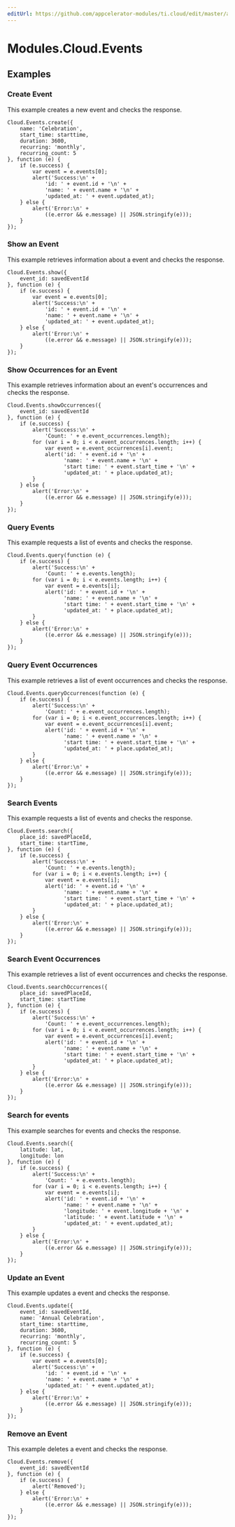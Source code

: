 ```yaml
---
editUrl: https://github.com/appcelerator-modules/ti.cloud/edit/master/apidoc/Events/Events.yml
---
```

# Modules.Cloud.Events

<TypeHeader/>

## Examples

### Create Event

This example creates a new event and checks the response.

    Cloud.Events.create({
        name: 'Celebration',
        start_time: starttime,
        duration: 3600,
        recurring: 'monthly',
        recurring_count: 5
    }, function (e) {
        if (e.success) {
            var event = e.events[0];
            alert('Success:\n' +
                'id: ' + event.id + '\n' +
                'name: ' + event.name + '\n' +
                'updated_at: ' + event.updated_at);
        } else {
            alert('Error:\n' +
                ((e.error && e.message) || JSON.stringify(e)));
        }
    });

### Show an Event

This example retrieves information about a event and checks the response.

    Cloud.Events.show({
        event_id: savedEventId
    }, function (e) {
        if (e.success) {
            var event = e.events[0];
            alert('Success:\n' +
                'id: ' + event.id + '\n' +
                'name: ' + event.name + '\n' +
                'updated_at: ' + event.updated_at);
        } else {
            alert('Error:\n' +
                ((e.error && e.message) || JSON.stringify(e)));
        }
    });

### Show Occurrences for an Event

This example retrieves information about an event's occurrences and checks the response.

    Cloud.Events.showOccurrences({
        event_id: savedEventId
    }, function (e) {
        if (e.success) {
            alert('Success:\n' +
                'Count: ' + e.event_occurrences.length);
            for (var i = 0; i < e.event_occurrences.length; i++) {
                var event = e.event_occurrences[i].event;
                alert('id: ' + event.id + '\n' +
                      'name: ' + event.name + '\n' +
                      'start time: ' + event.start_time + '\n' +
                      'updated_at: ' + place.updated_at);
            }
        } else {
            alert('Error:\n' +
                ((e.error && e.message) || JSON.stringify(e)));
        }
    });

### Query Events

This example requests a list of events and checks the response.

    Cloud.Events.query(function (e) {
        if (e.success) {
            alert('Success:\n' +
                'Count: ' + e.events.length);
            for (var i = 0; i < e.events.length; i++) {
                var event = e.events[i];
                alert('id: ' + event.id + '\n' +
                      'name: ' + event.name + '\n' +
                      'start time: ' + event.start_time + '\n' +
                      'updated_at: ' + place.updated_at);
            }
        } else {
            alert('Error:\n' +
                ((e.error && e.message) || JSON.stringify(e)));
        }
    });

### Query Event Occurrences

This example retrieves a list of event occurrences and checks the response.

    Cloud.Events.queryOccurrences(function (e) {
        if (e.success) {
            alert('Success:\n' +
                'Count: ' + e.event_occurrences.length);
            for (var i = 0; i < e.event_occurrences.length; i++) {
                var event = e.event_occurrences[i].event;
                alert('id: ' + event.id + '\n' +
                      'name: ' + event.name + '\n' +
                      'start time: ' + event.start_time + '\n' +
                      'updated_at: ' + place.updated_at);
            }
        } else {
            alert('Error:\n' +
                ((e.error && e.message) || JSON.stringify(e)));
        }
    });

### Search Events

This example requests a list of events and checks the response.

    Cloud.Events.search({
        place_id: savedPlaceId,
        start_time: startTime,
    }, function (e) {
        if (e.success) {
            alert('Success:\n' +
                'Count: ' + e.events.length);
            for (var i = 0; i < e.events.length; i++) {
                var event = e.events[i];
                alert('id: ' + event.id + '\n' +
                      'name: ' + event.name + '\n' +
                      'start time: ' + event.start_time + '\n' +
                      'updated_at: ' + place.updated_at);
            }
        } else {
            alert('Error:\n' +
                ((e.error && e.message) || JSON.stringify(e)));
        }
    });

### Search Event Occurrences

This example retrieves a list of event occurrences and checks the response.

    Cloud.Events.searchOccurrences({
        place_id: savedPlaceId,
        start_time: startTime
    }, function (e) {
        if (e.success) {
            alert('Success:\n' +
                'Count: ' + e.event_occurrences.length);
            for (var i = 0; i < e.event_occurrences.length; i++) {
                var event = e.event_occurrences[i].event;
                alert('id: ' + event.id + '\n' +
                      'name: ' + event.name + '\n' +
                      'start time: ' + event.start_time + '\n' +
                      'updated_at: ' + place.updated_at);
            }
        } else {
            alert('Error:\n' +
                ((e.error && e.message) || JSON.stringify(e)));
        }
    });

### Search for events

This example searches for events and checks the response.

    Cloud.Events.search({
        latitude: lat,
        longitude: lon
    }, function (e) {
        if (e.success) {
            alert('Success:\n' +
                'Count: ' + e.events.length);
            for (var i = 0; i < e.events.length; i++) {
                var event = e.events[i];
                alert('id: ' + event.id + '\n' +
                      'name: ' + event.name + '\n' +
                      'longitude: ' + event.longitude + '\n' +
                      'latitude: ' + event.latitude + '\n' +
                      'updated_at: ' + event.updated_at);
            }
        } else {
            alert('Error:\n' +
                ((e.error && e.message) || JSON.stringify(e)));
        }
    });

### Update an Event

This example updates a event and checks the response.

    Cloud.Events.update({
        event_id: savedEventId,
        name: 'Annual Celebration',
        start_time: starttime,
        duration: 3600,
        recurring: 'monthly',
        recurring_count: 5
    }, function (e) {
        if (e.success) {
            var event = e.events[0];
            alert('Success:\n' +
                'id: ' + event.id + '\n' +
                'name: ' + event.name + '\n' +
                'updated_at: ' + event.updated_at);
        } else {
            alert('Error:\n' +
                ((e.error && e.message) || JSON.stringify(e)));
        }
    });

### Remove an Event

This example deletes a event and checks the response.

    Cloud.Events.remove({
        event_id: savedEventId
    }, function (e) {
        if (e.success) {
            alert('Removed');
        } else {
            alert('Error:\n' +
                ((e.error && e.message) || JSON.stringify(e)));
        }
    });

<ApiDocs/>
